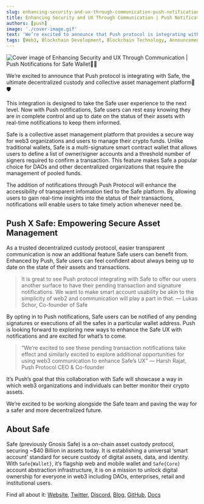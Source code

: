 ```yaml
---
slug: enhancing-security-and-ux-through-communication-push-notifications-for-safe-wallet
title: Enhancing Security and UX Through Communication | Push Notifications for Safe Wallet💜💚
authors: [push]
image: './cover-image.gif'
text: 'We’re excited to announce that Push protocol is integrating with Safe, the ultimate decentralized custody and collective asset management platform🎉🛡️'
tags: [Web3, Blockchain Development, Blockchain Technology, Announcements]
---
```


![Cover image of Enhancing Security and UX Through Communication | Push Notifications for Safe Wallet💜💚](./cover-image.gif)

<!--truncate-->

We’re excited to announce that Push protocol is integrating with Safe, the ultimate decentralized custody and collective asset management platform🎉🛡️

This integration is designed to take the Safe user experience to the next level. Now with Push notifications, Safe users can rest easy knowing they are in complete control and up to date on the status of their assets with real-time notifications to keep them informed.

Safe is a collective asset management platform that provides a secure way for web3 organizations and users to manage their crypto funds. Unlike traditional wallets, Safe is a multi-signature smart contract wallet that allows users to define a list of owner/signer accounts and a threshold number of signers required to confirm a transaction. This feature makes Safe a popular choice for DAOs and other decentralized organizations that require the management of pooled funds.

The addition of notifications through Push Protocol will enhance the accessibility of transparent infomation tied to the Safe platform. By allowing users to gain real-time insights into the status of their transactions, notifications will enable users to take timely action whenever need be.

## Push X Safe: Empowering Secure Asset Management

As a trusted decentralized custody protocol, easier transparent communication is now an additional feature Safe users can benefit from. Enhanced by Push, Safe users can feel confident about always being up to date on the state of their assets and transactions.

<blockquote>It is great to see Push protocol integrating with Safe to offer our users another surface to have their pending transaction and signature notifications. We want to make smart account usability be akin to the simplicity of web2 and communication will play a part in that. — Lukas Schor, Co-founder of Safe</blockquote>

By opting in to Push notifications, Safe users can be notified of any pending signatures or executions of all the safes in a particular wallet address. Push is looking forward to exploring new ways to enhance the Safe UX with notifications and are excited for what’s to come.

<blockquote>“We’re excited to see these pending transaction notifications take effect and similarly excited to explore additional opportunities for using web3 communication to enhance Safe’s UX” — Harsh Rajat, Push Protocol CEO & Co-founder</blockquote>

It’s Push’s goal that this collaboration with Safe will showcase a way in which web3 organizations and individuals can better monitor their crypto assets.

We’re excited to be working alongside the Safe team and paving the way for a safer and more decentralized future.

## About Safe

Safe (previously Gnosis Safe) is a on-chain asset custody protocol, securing ~$40 Billion in assets today. It is establishing a universal ‘smart account’ standard for secure custody of digital assets, data, and identity. With `Safe{Wallet}`, it’s flagship web and mobile wallet and `Safe{Core}` account abstraction infrastructure, it is on a mission to unlock digital ownership for everyone in web3 including DAOs, enterprises, retail and institutional users.

Find all about it: [Website](https://safe.global/), [Twitter](https://twitter.com/safe), [Discord](https://discord.com/invite/nrQVY2566v), [Blog](https://safe.mirror.xyz/), [GitHub](https://github.com/safe-global), [Docs](https://docs.safe.global/)
